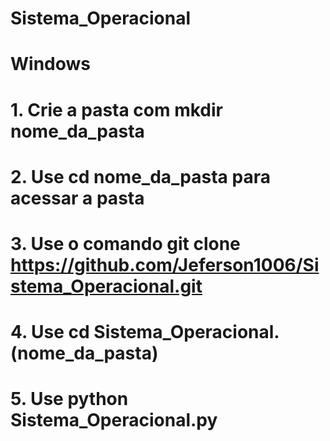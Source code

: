 # Sistema_Operacional

# Windows
# 1. Crie a pasta com mkdir nome_da_pasta
# 2. Use cd nome_da_pasta para acessar a pasta
# 3. Use o comando git clone https://github.com/Jeferson1006/Sistema_Operacional.git
# 4. Use cd Sistema_Operacional.(nome_da_pasta)
# 5. Use python Sistema_Operacional.py
